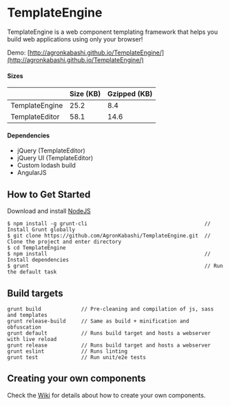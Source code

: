 # TemplateEngine

TemplateEngine is a web component templating framework that helps you build web applications using only your browser!

Demo: [http://agronkabashi.github.io/TemplateEngine/](http://agronkabashi.github.io/TemplateEngine/)

#### Sizes

|                | Size (KB) | Gzipped (KB) |
|----------------|-----------|--------------|
| TemplateEngine |    25.2   |      8.4     |
| TemplateEditor |    58.1   |      14.6    |

#### Dependencies
- jQuery (TemplateEditor)
- jQuery UI (TemplateEditor)
- Custom lodash build
- AngularJS

## How to Get Started

Download and install [NodeJS](http://nodejs.org/)

    $ npm install -g grunt-cli                                      // Install Grunt globally
    $ git clone https://github.com/AgronKabashi/TemplateEngine.git  // Clone the project and enter directory
    $ cd TemplateEngine
    $ npm install                                                   // Install dependencies
    $ grunt                                                         // Run the default task

## Build targets
    grunt build             // Pre-cleaning and compilation of js, sass and templates
    grunt release-build     // Same as build + minification and obfuscation
    grunt default           // Runs build target and hosts a webserver with live reload
    grunt release           // Runs build target and hosts a webserver
    grunt eslint            // Runs linting
    grunt test              // Run unit/e2e tests

## Creating your own components
Check the [Wiki](https://github.com/AgronKabashi/TemplateEngine/wiki) for details about how to create your own components.
